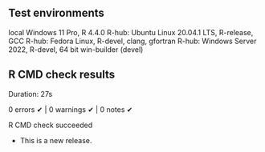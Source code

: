 ## Test environments

local Windows 11 Pro, R 4.4.0
R-hub: Ubuntu Linux 20.04.1 LTS, R-release, GCC
R-hub: Fedora Linux, R-devel, clang, gfortran
R-hub: Windows Server 2022, R-devel, 64 bit
win-builder (devel)

## R CMD check results

Duration: 27s

0 errors ✔ | 0 warnings ✔ | 0 notes ✔

R CMD check succeeded

* This is a new release.
